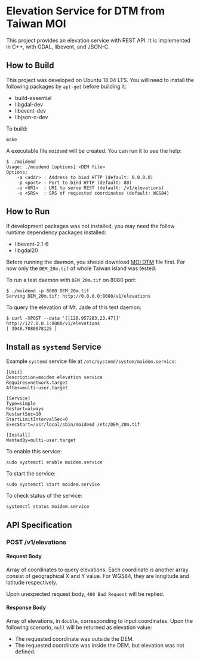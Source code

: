 # Elevation Service for DTM from Taiwan MOI

This project provides an elevation service with REST API. It is implemented in C++, with GDAL, libevent, and JSON-C.

## How to Build

This project was developed on Ubuntu 18.04 LTS. You will need to install the following packages by ```apt-get``` before building it:

* build-essential
* libgdal-dev
* libevent-dev
* libjson-c-dev

To build:

```shell
make
```

A executable file ```moidemd``` will be created. You can run it to see the help:

```shell
$ ./moidemd
Usage: ./moidemd [options] <DEM file>
Options:
    -a <addr> : Address to bind HTTP (default: 0.0.0.0)
    -p <port> : Port to bind HTTP (default: 80)
    -u <URI>  : URI to serve REST (default: /v1/elevations)
    -s <SRS>  : SRS of requested coordinates (default: WGS84)
```

## How to Run

If development packages was not installed, you may need the follow runtime dependency packages installed:

* libevent-2.1-6
* libgdal20

Before running the daemon, you should download [MOI DTM](https://data.gov.tw/dataset/103884) file first. For now only the ```DEM_20m.tif``` of whole Taiwan island was tested.

To run a test daemon with ```DEM_20m.tif```  on 8080 port:

```shell
$ ./moidemd -p 8080 DEM_20m.tif
Serving DEM_20m.tif: http://0.0.0.0:8080/v1/elevations
```

To query the elevation of Mt. Jade of this test daemon:

```shell
$ curl -XPOST --data '[[120.957283,23.47]]' http://127.0.0.1:8080/v1/elevations
[ 3948.7080078125 ]
```

## Install as ```systemd``` Service

Example ```systemd``` service file at ```/etc/systemd/system/moidem.service```:

```shell
[Unit]
Description=moidem elevation service
Requires=network.target
After=multi-user.target

[Service]
Type=simple
Restart=always
RestartSec=10
StartLimitIntervalSec=0
ExecStart=/usr/local/sbin/moidemd /etc/DEM_20m.tif

[Install]
WantedBy=multi-user.target
```

To enable this service:

```shell
sudo systemctl enable moidem.service
```

To start the service:

```shell
sudo systemctl start moidem.service
```

To check status of the service:

```shell
systemctl status moidem.service
```

## API Specification

### POST /v1/elevations

#### Request Body

Array of coordinates to query elevations. Each coordinate is another array consist of geographical X and Y value. For WGS84, they are longitude and latitude respectively.

Upon unexpected request body, ```400 Bad Request``` will be replied.

#### Response Body

Array of elevations, in ```double```,  corresponding to input coordinates. Upon the following scenario, ```null``` will be returned as elevation value:

* The requested coordinate was outside the DEM.
* The requested coordinate was inside the DEM, but elevation was not defined.
